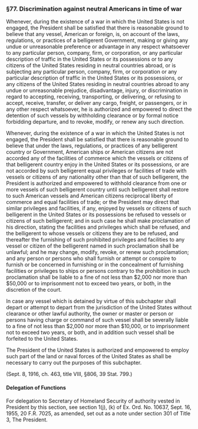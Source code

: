 ### §77. Discrimination against neutral Americans in time of war ###

Whenever, during the existence of a war in which the United States is not engaged, the President shall be satisfied that there is reasonable ground to believe that any vessel, American or foreign, is, on account of the laws, regulations, or practices of a belligerent Government, making or giving any undue or unreasonable preference or advantage in any respect whatsoever to any particular person, company, firm, or corporation, or any particular description of traffic in the United States or its possessions or to any citizens of the United States residing in neutral countries abroad, or is subjecting any particular person, company, firm, or corporation or any particular description of traffic in the United States or its possessions, or any citizens of the United States residing in neutral countries abroad to any undue or unreasonable prejudice, disadvantage, injury, or discrimination in regard to accepting, receiving, transporting, or delivering, or refusing to accept, receive, transfer, or deliver any cargo, freight, or passengers, or in any other respect whatsoever, he is authorized and empowered to direct the detention of such vessels by withholding clearance or by formal notice forbidding departure, and to revoke, modify, or renew any such direction.

Whenever, during the existence of a war in which the United States is not engaged, the President shall be satisfied that there is reasonable ground to believe that under the laws, regulations, or practices of any belligerent country or Government, American ships or American citizens are not accorded any of the facilities of commerce which the vessels or citizens of that belligerent country enjoy in the United States or its possessions, or are not accorded by such belligerent equal privileges or facilities of trade with vessels or citizens of any nationality other than that of such belligerent, the President is authorized and empowered to withhold clearance from one or more vessels of such belligerent country until such belligerent shall restore to such American vessels and American citizens reciprocal liberty of commerce and equal facilities of trade; or the President may direct that similar privileges and facilities, if any, enjoyed by vessels or citizens of such belligerent in the United States or its possessions be refused to vessels or citizens of such belligerent; and in such case he shall make proclamation of his direction, stating the facilities and privileges which shall be refused, and the belligerent to whose vessels or citizens they are to be refused, and thereafter the furnishing of such prohibited privileges and facilities to any vessel or citizen of the belligerent named in such proclamation shall be unlawful; and he may change, modify, revoke, or renew such proclamation; and any person or persons who shall furnish or attempt or conspire to furnish or be concerned in furnishing or in the concealment of furnishing facilities or privileges to ships or persons contrary to the prohibition in such proclamation shall be liable to a fine of not less than $2,000 nor more than $50,000 or to imprisonment not to exceed two years, or both, in the discretion of the court.

In case any vessel which is detained by virtue of this subchapter shall depart or attempt to depart from the jurisdiction of the United States without clearance or other lawful authority, the owner or master or person or persons having charge or command of such vessel shall be severally liable to a fine of not less than $2,000 nor more than $10,000, or to imprisonment not to exceed two years, or both, and in addition such vessel shall be forfeited to the United States.

The President of the United States is authorized and empowered to employ such part of the land or naval forces of the United States as shall be necessary to carry out the purposes of this subchapter.

(Sept. 8, 1916, ch. 463, title VIII, §806, 39 Stat. 799.)

#### Delegation of Functions ####

For delegation to Secretary of Homeland Security of authority vested in President by this section, see section 1(j), (k) of Ex. Ord. No. 10637, Sept. 16, 1955, 20 F.R. 7025, as amended, set out as a note under section 301 of Title 3, The President.